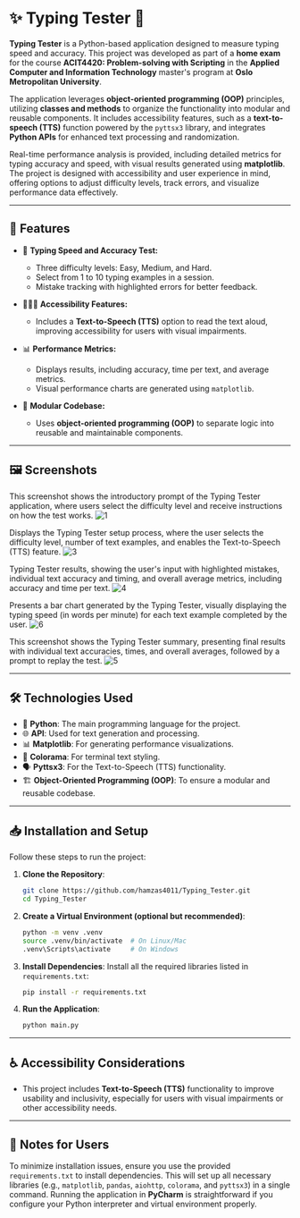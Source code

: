 # ✨ Typing Tester 🎯

**Typing Tester** is a Python-based application designed to measure typing speed and accuracy. This project was developed as part of a **home exam** for the course **ACIT4420: Problem-solving with Scripting** in the **Applied Computer and Information Technology** master's program at **Oslo Metropolitan University**.

The application leverages **object-oriented programming (OOP)** principles, utilizing **classes and methods** to organize the functionality into modular and reusable components. It includes accessibility features, such as a **text-to-speech (TTS)** function powered by the `pyttsx3` library, and integrates **Python APIs** for enhanced text processing and randomization.

Real-time performance analysis is provided, including detailed metrics for typing accuracy and speed, with visual results generated using **matplotlib**. The project is designed with accessibility and user experience in mind, offering options to adjust difficulty levels, track errors, and visualize performance data effectively.

---

## 🚀 Features

- 🎯 **Typing Speed and Accuracy Test:**
  - Three difficulty levels: Easy, Medium, and Hard.
  - Select from 1 to 10 typing examples in a session.
  - Mistake tracking with highlighted errors for better feedback.

- 🧑‍🤝‍🧑 **Accessibility Features:**
  - Includes a **Text-to-Speech (TTS)** option to read the text aloud, improving accessibility for users with visual impairments.

- 📊 **Performance Metrics:**
  - Displays results, including accuracy, time per text, and average metrics.
  - Visual performance charts are generated using `matplotlib`.

- 🔗 **Modular Codebase:**
  - Uses **object-oriented programming (OOP)** to separate logic into reusable and maintainable components.

---

## 🖼️ Screenshots

This screenshot shows the introductory prompt of the Typing Tester application, where users select the difficulty level and receive instructions on how the test works.
![1](https://github.com/user-attachments/assets/712b40f9-5253-407a-bcfb-4b069725669f)






Displays the Typing Tester setup process, where the user selects the difficulty level, number of text examples, and enables the Text-to-Speech (TTS) feature.
![3](https://github.com/user-attachments/assets/10b48872-bcad-4d48-8230-aa56105d6169)







Typing Tester results, showing the user's input with highlighted mistakes, individual text accuracy and timing, and overall average metrics, including accuracy and time per text.
![4](https://github.com/user-attachments/assets/cc52aa5d-accc-45bf-8f18-88d834d8597a)







Presents a bar chart generated by the Typing Tester, visually displaying the typing speed (in words per minute) for each text example completed by the user.
![6](https://github.com/user-attachments/assets/0fdc3470-8319-4388-9197-63a3f158481a)







This screenshot shows the Typing Tester summary, presenting final results with individual text accuracies, times, and overall averages, followed by a prompt to replay the test.
![5](https://github.com/user-attachments/assets/4d72d2df-d7e3-40ba-bc57-00f298f229da)



---

## 🛠️ Technologies Used

- 🐍 **Python**: The main programming language for the project.
- 🌐 **API**: Used for text generation and processing.
- 📊 **Matplotlib**: For generating performance visualizations.
- 🎨 **Colorama**: For terminal text styling.
- 🗣️ **Pyttsx3**: For the Text-to-Speech (TTS) functionality.
- 🏗️ **Object-Oriented Programming (OOP)**: To ensure a modular and reusable codebase.

---

## 📥 Installation and Setup

Follow these steps to run the project:

1. **Clone the Repository**:
   ```bash
   git clone https://github.com/hamzas4011/Typing_Tester.git
   cd Typing_Tester
   ```

2. **Create a Virtual Environment (optional but recommended)**:
   ```bash
   python -m venv .venv
   source .venv/bin/activate  # On Linux/Mac
   .venv\Scripts\activate     # On Windows
   ```

3. **Install Dependencies**:
   Install all the required libraries listed in `requirements.txt`:
   ```bash
   pip install -r requirements.txt
   ```

4. **Run the Application**:
   ```bash
   python main.py
   ```

---

## ♿ Accessibility Considerations

- This project includes **Text-to-Speech (TTS)** functionality to improve usability and inclusivity, especially for users with visual impairments or other accessibility needs.

---

## 📌 Notes for Users

To minimize installation issues, ensure you use the provided `requirements.txt` to install dependencies. This will set up all necessary libraries (e.g., `matplotlib`, `pandas`, `aiohttp`, `colorama`, and `pyttsx3`) in a single command. Running the application in **PyCharm** is straightforward if you configure your Python interpreter and virtual environment properly.
